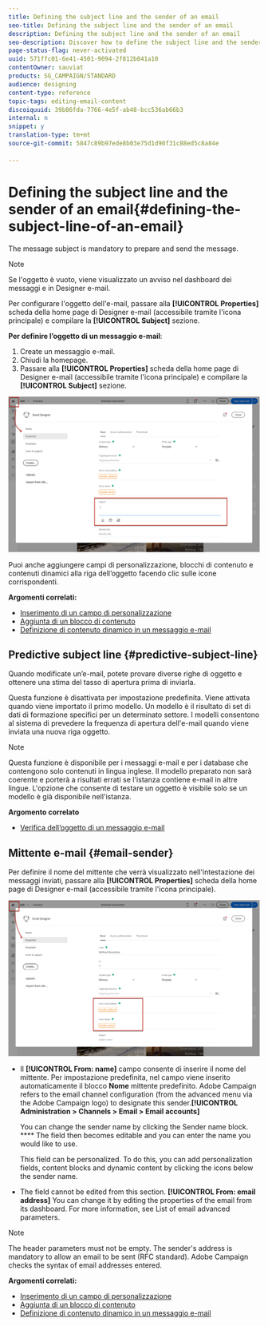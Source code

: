 ```yaml
---
title: Defining the subject line and the sender of an email
seo-title: Defining the subject line and the sender of an email
description: Defining the subject line and the sender of an email
seo-description: Discover how to define the subject line and the sender of an email in the Email Designer.
page-status-flag: never-activated
uuid: 571ffc01-6e41-4501-9094-2f812b041a10
contentOwner: sauviat
products: SG_CAMPAIGN/STANDARD
audience: designing
content-type: reference
topic-tags: editing-email-content
discoiquuid: 39b86fda-7766-4e5f-ab48-bcc536ab66b3
internal: n
snippet: y
translation-type: tm+mt
source-git-commit: 5847c89b97ede8b03e75d1d90f31c88ed5c8a84e

---
```



# Defining the subject line and the sender of an email{#defining-the-subject-line-of-an-email}

The message subject is mandatory to prepare and send the message.

>[!NOTE]
>
>Se l'oggetto è vuoto, viene visualizzato un avviso nel dashboard dei messaggi e in Designer e-mail.

Per configurare l'oggetto dell'e-mail, passare alla **[!UICONTROL Properties]** scheda della home page di Designer e-mail (accessibile tramite l'icona principale) e compilare la **[!UICONTROL Subject]** sezione.

**Per definire l’oggetto di un messaggio e-mail**:

1. Create un messaggio e-mail.
1. Chiudi la homepage.
1. Passare alla **[!UICONTROL Properties]** scheda della home page di Designer e-mail (accessibile tramite l'icona principale) e compilare la **[!UICONTROL Subject]** sezione.

![](assets/email_designer_subject.png)

Puoi anche aggiungere campi di personalizzazione, blocchi di contenuto e contenuti dinamici alla riga dell’oggetto facendo clic sulle icone corrispondenti.

**Argomenti correlati:**

* [Inserimento di un campo di personalizzazione](../../designing/using/personalization.md#inserting-a-personalization-field)
* [Aggiunta di un blocco di contenuto](../../designing/using/personalization.md#adding-a-content-block)
* [Definizione di contenuto dinamico in un messaggio e-mail](../../designing/using/personalization.md#defining-dynamic-content-in-an-email)

## Predictive subject line {#predictive-subject-line}

Quando modificate un’e-mail, potete provare diverse righe di oggetto e ottenere una stima del tasso di apertura prima di inviarla.

Questa funzione è disattivata per impostazione predefinita. Viene attivata quando viene importato il primo modello. Un modello è il risultato di set di dati di formazione specifici per un determinato settore. I modelli consentono al sistema di prevedere la frequenza di apertura dell'e-mail quando viene inviata una nuova riga oggetto.

>[!NOTE]
>
>Questa funzione è disponibile per i messaggi e-mail e per i database che contengono solo contenuti in lingua inglese. Il modello preparato non sarà coerente e porterà a risultati errati se l'istanza contiene e-mail in altre lingue. L'opzione che consente di testare un oggetto è visibile solo se un modello è già disponibile nell'istanza.

**Argomento correlato**

* [Verifica dell’oggetto di un messaggio e-mail](../../sending/using/testing-subject-line-email.md)

## Mittente e-mail {#email-sender}

Per definire il nome del mittente che verrà visualizzato nell'intestazione dei messaggi inviati, passare alla **[!UICONTROL Properties]** scheda della home page di Designer e-mail (accessibile tramite l'icona principale).

![](assets/delivery_content_edition16.png)

* Il **[!UICONTROL From: name]** campo consente di inserire il nome del mittente. Per impostazione predefinita, nel campo viene inserito automaticamente il blocco **Nome** mittente predefinito. Adobe Campaign refers to the email channel configuration (from the advanced menu  via the Adobe Campaign logo) to designate this sender.**[!UICONTROL Administration > Channels > Email > Email accounts]**

   You can change the sender name by clicking the Sender name block. **** The field then becomes editable and you can enter the name you would like to use.

   This field can be personalized. To do this, you can add personalization fields, content blocks and dynamic content by clicking the icons below the sender name.

* The  field cannot be edited from this section. **[!UICONTROL From: email address]** You can change it by editing the properties of the email from its dashboard. For more information, see List of email advanced parameters.[](../../administration/using/configuring-email-channel.md#advanced-parameters)

>[!NOTE]
>
>The header parameters must not be empty. The sender's address is mandatory to allow an email to be sent (RFC standard). Adobe Campaign checks the syntax of email addresses entered.

**Argomenti correlati:**

* [Inserimento di un campo di personalizzazione](../../designing/using/personalization.md#inserting-a-personalization-field)
* [Aggiunta di un blocco di contenuto](../../designing/using/personalization.md#adding-a-content-block)
* [Definizione di contenuto dinamico in un messaggio e-mail](../../designing/using/personalization.md#defining-dynamic-content-in-an-email)
